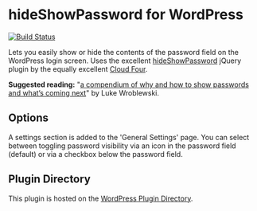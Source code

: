 hideShowPassword for WordPress
==============================

[![Build Status](https://travis-ci.org/barryceelen/wp-hide-show-password.svg?branch=master)](https://travis-ci.org/barryceelen/wp-hide-show-password)

Lets you easily show or hide the contents of the password field on the WordPress login screen.
Uses the excellent [hideShowPassword](https://github.com/cloudfour/hideShowPassword) jQuery plugin by the equally excellent [Cloud Four](https://github.com/cloudfour/).

**Suggested reading:**
"[a compendium of why and how to show passwords and what’s coming next](http://www.lukew.com/ff/entry.asp?1941)" by Luke Wroblewski.

## Options
A settings section is added to the 'General Settings' page. You can select between toggling password visibility via an icon in the password field (default) or via a checkbox below the password field.

## Plugin Directory

This plugin is hosted on the [WordPress Plugin Directory](http://wordpress.org/plugins/hideshowpassword/).
